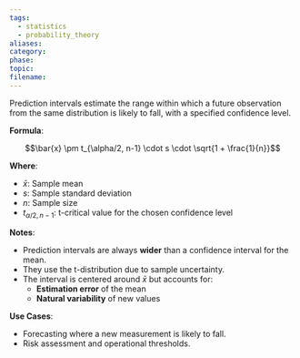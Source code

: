 ```yaml
---
tags:
  - statistics
  - probability_theory
aliases: 
category: 
phase: 
topic: 
filename:
---
```

Prediction intervals estimate the range within which a future observation from the same distribution is likely to fall, with a specified confidence level.

**Formula**:

$$\bar{x} \pm t_{\alpha/2, n-1} \cdot s \cdot \sqrt{1 + \frac{1}{n}}$$

**Where**:
- $\bar{x}$: Sample mean
- $s$: Sample standard deviation
- $n$: Sample size
- $t_{\alpha/2, n-1}$: t-critical value for the chosen confidence level

**Notes**:
- Prediction intervals are always **wider** than a confidence interval for the mean.
- They use the t-distribution due to sample uncertainty.
- The interval is centered around $\bar{x}$ but accounts for:
    - **Estimation error** of the mean
    - **Natural variability** of new values

**Use Cases**:
- Forecasting where a new measurement is likely to fall.
- Risk assessment and operational thresholds.
